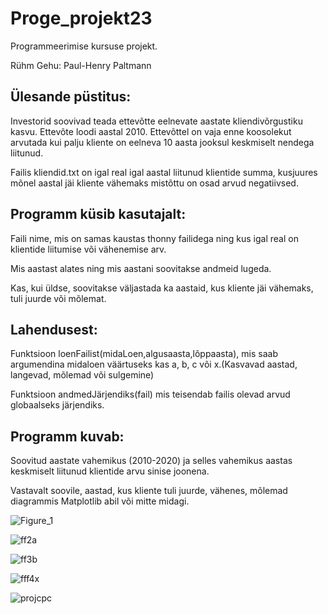 # Proge_projekt23

Programmeerimise kursuse projekt.

Rühm Gehu: Paul-Henry Paltmann

## Ülesande püstitus:
Investorid soovivad teada ettevõtte eelnevate aastate kliendivõrgustiku kasvu. 
Ettevõte loodi aastal 2010. Ettevõttel on vaja enne koosolekut arvutada kui palju kliente on eelneva 10 aasta jooksul keskmiselt nendega liitunud. 


Failis kliendid.txt on igal real igal aastal liitunud klientide summa, kusjuures mõnel aastal jäi kliente vähemaks mistõttu on osad arvud negatiivsed.


## Programm küsib kasutajalt: 

Faili nime, mis on samas kaustas thonny failidega ning kus igal real on klientide liitumise või vähenemise arv.
                            
Mis aastast alates ning mis aastani soovitakse andmeid lugeda.

Kas, kui üldse, soovitakse väljastada ka aastaid, kus kliente jäi vähemaks, tuli juurde või mõlemat.  

## Lahendusest:      

Funktsioon loenFailist(midaLoen,algusaasta,lõppaasta), mis saab argumendina midaloen väärtuseks kas a, b, c või x.(Kasvavad aastad, langevad, mõlemad või sulgemine)

Funktsioon andmedJärjendiks(fail) mis teisendab failis olevad arvud globaalseks järjendiks.
                          


## Programm kuvab:  

Soovitud aastate vahemikus (2010-2020) ja selles vahemikus aastas keskmiselt liitunud klientide arvu sinise joonena.

Vastavalt soovile, aastad, kus kliente tuli juurde, vähenes, mõlemad diagrammis Matplotlib abil või mitte midagi.


![Figure_1](https://github.com/Paul-HenryP/Proge_projekt23/assets/104301931/b1049d8f-80d1-42b2-ba52-3d3eedea40fa)

![ff2a](https://github.com/Paul-HenryP/Proge_projekt23/assets/104301931/86db21f3-86fe-4800-b56e-6230424e3120)

![ff3b](https://github.com/Paul-HenryP/Proge_projekt23/assets/104301931/b706ac9f-e8c5-4ccc-a44e-5ca956399662)

![fff4x](https://github.com/Paul-HenryP/Proge_projekt23/assets/104301931/bd6d7520-50cf-452e-862f-ed0b5057bafd)

![projcpc](https://github.com/Paul-HenryP/Proge_projekt23/assets/104301931/f12ab744-03a7-4bbb-9035-629a9a622ead)




